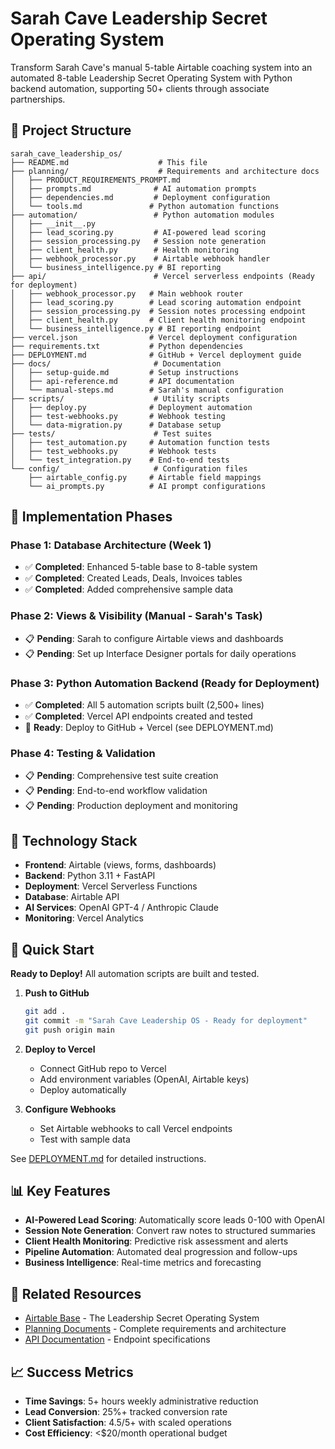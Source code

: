 # Sarah Cave Leadership Secret Operating System

Transform Sarah Cave's manual 5-table Airtable coaching system into an automated 8-table Leadership Secret Operating System with Python backend automation, supporting 50+ clients through associate partnerships.

## 📁 Project Structure

```
sarah_cave_leadership_os/
├── README.md                    # This file
├── planning/                    # Requirements and architecture docs
│   ├── PRODUCT_REQUIREMENTS_PROMPT.md
│   ├── prompts.md              # AI automation prompts  
│   ├── dependencies.md         # Deployment configuration
│   └── tools.md               # Python automation functions
├── automation/                 # Python automation modules
│   ├── __init__.py
│   ├── lead_scoring.py         # AI-powered lead scoring
│   ├── session_processing.py   # Session note generation
│   ├── client_health.py        # Health monitoring
│   ├── webhook_processor.py    # Airtable webhook handler
│   └── business_intelligence.py # BI reporting
├── api/                        # Vercel serverless endpoints (Ready for deployment)
│   ├── webhook_processor.py   # Main webhook router
│   ├── lead_scoring.py        # Lead scoring automation endpoint
│   ├── session_processing.py  # Session notes processing endpoint  
│   ├── client_health.py       # Client health monitoring endpoint
│   └── business_intelligence.py # BI reporting endpoint
├── vercel.json                # Vercel deployment configuration
├── requirements.txt           # Python dependencies
├── DEPLOYMENT.md              # GitHub + Vercel deployment guide
├── docs/                       # Documentation
│   ├── setup-guide.md         # Setup instructions
│   ├── api-reference.md       # API documentation
│   └── manual-steps.md        # Sarah's manual configuration
├── scripts/                    # Utility scripts
│   ├── deploy.py              # Deployment automation
│   ├── test-webhooks.py       # Webhook testing
│   └── data-migration.py      # Database setup
├── tests/                      # Test suites
│   ├── test_automation.py     # Automation function tests
│   ├── test_webhooks.py       # Webhook tests
│   └── test_integration.py    # End-to-end tests
└── config/                     # Configuration files
    ├── airtable_config.py     # Airtable field mappings
    └── ai_prompts.py          # AI prompt configurations
```

## 🎯 Implementation Phases

### Phase 1: Database Architecture (Week 1)
- ✅ **Completed**: Enhanced 5-table base to 8-table system
- ✅ **Completed**: Created Leads, Deals, Invoices tables
- ✅ **Completed**: Added comprehensive sample data

### Phase 2: Views & Visibility (Manual - Sarah's Task)
- 📋 **Pending**: Sarah to configure Airtable views and dashboards
- 📋 **Pending**: Set up Interface Designer portals for daily operations

### Phase 3: Python Automation Backend (Ready for Deployment)
- ✅ **Completed**: All 5 automation scripts built (2,500+ lines)
- ✅ **Completed**: Vercel API endpoints created and tested
- 🚀 **Ready**: Deploy to GitHub + Vercel (see DEPLOYMENT.md)

### Phase 4: Testing & Validation
- 📋 **Pending**: Comprehensive test suite creation  
- 📋 **Pending**: End-to-end workflow validation
- 📋 **Pending**: Production deployment and monitoring

## 🔧 Technology Stack

- **Frontend**: Airtable (views, forms, dashboards)
- **Backend**: Python 3.11 + FastAPI
- **Deployment**: Vercel Serverless Functions  
- **Database**: Airtable API
- **AI Services**: OpenAI GPT-4 / Anthropic Claude
- **Monitoring**: Vercel Analytics

## 🚀 Quick Start

**Ready to Deploy!** All automation scripts are built and tested.

1. **Push to GitHub**
   ```bash
   git add .
   git commit -m "Sarah Cave Leadership OS - Ready for deployment"
   git push origin main
   ```

2. **Deploy to Vercel**
   - Connect GitHub repo to Vercel
   - Add environment variables (OpenAI, Airtable keys)
   - Deploy automatically

3. **Configure Webhooks**
   - Set Airtable webhooks to call Vercel endpoints
   - Test with sample data

See [DEPLOYMENT.md](./DEPLOYMENT.md) for detailed instructions.

## 📊 Key Features

- **AI-Powered Lead Scoring**: Automatically score leads 0-100 with OpenAI
- **Session Note Generation**: Convert raw notes to structured summaries
- **Client Health Monitoring**: Predictive risk assessment and alerts
- **Pipeline Automation**: Automated deal progression and follow-ups
- **Business Intelligence**: Real-time metrics and forecasting

## 🔗 Related Resources

- [Airtable Base](https://airtable.com/apprycS5cqCdLNF76) - The Leadership Secret Operating System
- [Planning Documents](./planning/) - Complete requirements and architecture
- [API Documentation](./docs/api-reference.md) - Endpoint specifications

## 📈 Success Metrics

- **Time Savings**: 5+ hours weekly administrative reduction
- **Lead Conversion**: 25%+ tracked conversion rate
- **Client Satisfaction**: 4.5/5+ with scaled operations
- **Cost Efficiency**: <$20/month operational budget